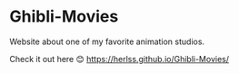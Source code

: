# Ghibli-Movies
Website about one of my favorite animation studios.

Check it out here 😊
https://herlss.github.io/Ghibli-Movies/
